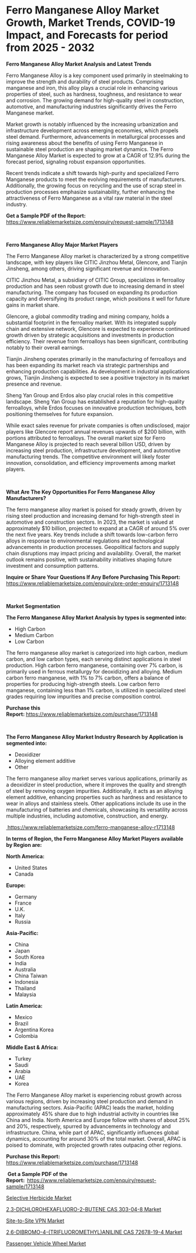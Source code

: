 <p><h1>Ferro Manganese Alloy Market Growth, Market Trends, COVID-19 Impact, and Forecasts for period from 2025 - 2032</h1></p><p><strong>Ferro Manganese Alloy Market Analysis and Latest Trends</strong></p>
<p><p>Ferro Manganese Alloy is a key component used primarily in steelmaking to improve the strength and durability of steel products. Comprising manganese and iron, this alloy plays a crucial role in enhancing various properties of steel, such as hardness, toughness, and resistance to wear and corrosion. The growing demand for high-quality steel in construction, automotive, and manufacturing industries significantly drives the Ferro Manganese market.</p><p>Market growth is notably influenced by the increasing urbanization and infrastructure development across emerging economies, which propels steel demand. Furthermore, advancements in metallurgical processes and rising awareness about the benefits of using Ferro Manganese in sustainable steel production are shaping market dynamics. The Ferro Manganese Alloy Market is expected to grow at a CAGR of 12.9% during the forecast period, signaling robust expansion opportunities.</p><p>Recent trends indicate a shift towards high-purity and specialized Ferro Manganese products to meet the evolving requirements of manufacturers. Additionally, the growing focus on recycling and the use of scrap steel in production processes emphasize sustainability, further enhancing the attractiveness of Ferro Manganese as a vital raw material in the steel industry.</p></p>
<p><strong>Get a Sample PDF of the Report:&nbsp;</strong> <a href="https://www.reliablemarketsize.com/enquiry/request-sample/1713148?utm_campaign=1897&utm_medium=2&utm_source=Github&utm_content=ia&utm_term=11012025&utm_id=ferro-manganese-alloy">https://www.reliablemarketsize.com/enquiry/request-sample/1713148</a></p>
<p>&nbsp;</p>
<p><strong>Ferro Manganese Alloy Major Market Players</strong></p>
<p><p>The Ferro Manganese Alloy market is characterized by a strong competitive landscape, with key players like CITIC Jinzhou Metal, Glencore, and Tianjin Jinsheng, among others, driving significant revenue and innovation.</p><p>CITIC Jinzhou Metal, a subsidiary of CITIC Group, specializes in ferroalloy production and has seen robust growth due to increasing demand in steel manufacturing. The company has focused on expanding its production capacity and diversifying its product range, which positions it well for future gains in market share.</p><p>Glencore, a global commodity trading and mining company, holds a substantial footprint in the ferroalloy market. With its integrated supply chain and extensive network, Glencore is expected to experience continued growth driven by strategic acquisitions and investments in production efficiency. Their revenue from ferroalloys has been significant, contributing notably to their overall earnings.</p><p>Tianjin Jinsheng operates primarily in the manufacturing of ferroalloys and has been expanding its market reach via strategic partnerships and enhancing production capabilities. As development in industrial applications grows, Tianjin Jinsheng is expected to see a positive trajectory in its market presence and revenue.</p><p>Sheng Yan Group and Erdos also play crucial roles in this competitive landscape. Sheng Yan Group has established a reputation for high-quality ferroalloys, while Erdos focuses on innovative production techniques, both positioning themselves for future expansion.</p><p>While exact sales revenue for private companies is often undisclosed, major players like Glencore report annual revenues upwards of $200 billion, with portions attributed to ferroalloys. The overall market size for Ferro Manganese Alloy is projected to reach several billion USD, driven by increasing steel production, infrastructure development, and automotive manufacturing trends. The competitive environment will likely foster innovation, consolidation, and efficiency improvements among market players.</p></p>
<p>&nbsp;</p>
<p><strong>What Are The Key Opportunities For Ferro Manganese Alloy Manufacturers?</strong></p>
<p><p>The ferro manganese alloy market is poised for steady growth, driven by rising steel production and increasing demand for high-strength steel in automotive and construction sectors. In 2023, the market is valued at approximately $10 billion, projected to expand at a CAGR of around 5% over the next five years. Key trends include a shift towards low-carbon ferro alloys in response to environmental regulations and technological advancements in production processes. Geopolitical factors and supply chain disruptions may impact pricing and availability. Overall, the market outlook remains positive, with sustainability initiatives shaping future investment and consumption patterns.</p></p>
<p><strong>Inquire or Share Your Questions If Any Before Purchasing This Report:</strong> <a href="https://www.reliablemarketsize.com/enquiry/pre-order-enquiry/1713148?utm_campaign=1897&utm_medium=2&utm_source=Github&utm_content=ia&utm_term=11012025&utm_id=ferro-manganese-alloy">https://www.reliablemarketsize.com/enquiry/pre-order-enquiry/1713148</a></p>
<p>&nbsp;</p>
<p><strong>Market Segmentation</strong></p>
<p><strong>The Ferro Manganese Alloy Market Analysis by types is segmented into:</strong></p>
<p><ul><li>High Carbon</li><li>Medium Carbon</li><li>Low Carbon</li></ul></p>
<p><p>The ferro manganese alloy market is categorized into high carbon, medium carbon, and low carbon types, each serving distinct applications in steel production. High carbon ferro manganese, containing over 7% carbon, is primarily used in ferrous metallurgy for deoxidizing and alloying. Medium carbon ferro manganese, with 1% to 7% carbon, offers a balance of properties for producing high-strength steels. Low carbon ferro manganese, containing less than 1% carbon, is utilized in specialized steel grades requiring low impurities and precise composition control.</p></p>
<p><strong>Purchase this Report:&nbsp;</strong><a href="https://www.reliablemarketsize.com/purchase/1713148?utm_campaign=1897&utm_medium=2&utm_source=Github&utm_content=ia&utm_term=11012025&utm_id=ferro-manganese-alloy">https://www.reliablemarketsize.com/purchase/1713148</a></p>
<p>&nbsp;</p>
<p><strong>The Ferro Manganese Alloy Market Industry Research by Application is segmented into:</strong></p>
<p><ul><li>Deoxidizer</li><li>Alloying element additive</li><li>Other</li></ul></p>
<p><p>The ferro manganese alloy market serves various applications, primarily as a deoxidizer in steel production, where it improves the quality and strength of steel by removing oxygen impurities. Additionally, it acts as an alloying element additive, enhancing properties such as hardness and resistance to wear in alloys and stainless steels. Other applications include its use in the manufacturing of batteries and chemicals, showcasing its versatility across multiple industries, including automotive, construction, and energy.</p></p>
<p><a href="https://www.reliablemarketsize.com/ferro-manganese-alloy-r1713148?utm_campaign=1897&utm_medium=2&utm_source=Github&utm_content=ia&utm_term=11012025&utm_id=ferro-manganese-alloy">&nbsp;https://www.reliablemarketsize.com/ferro-manganese-alloy-r1713148</a></p>
<p><strong>In terms of Region, the Ferro Manganese Alloy Market Players available by Region are:</strong></p>
<p>
    <p> <strong> North America: </strong>
        <ul>
            <li>United States</li>
            <li>Canada</li>
        </ul>
        </p> 
    <p> <strong> Europe: </strong>
        <ul>
            <li>Germany</li>
            <li>France</li>
            <li>U.K.</li>
            <li>Italy</li>
            <li>Russia</li>
        </ul>
        </p> 
    <p> <strong> Asia-Pacific: </strong>
        <ul>
            <li>China</li>
            <li>Japan</li>
            <li>South Korea</li>
            <li>India</li>
            <li>Australia</li>
            <li>China Taiwan</li>
            <li>Indonesia</li>
            <li>Thailand</li>
            <li>Malaysia</li>
        </ul>
        </p> 
    <p> <strong> Latin America: </strong>
        <ul>
            <li>Mexico</li>
            <li>Brazil</li>
            <li>Argentina Korea</li>
            <li>Colombia</li>
        </ul>
        </p> 
    <p> <strong> Middle East & Africa: </strong>
        <ul>
            <li>Turkey</li>
            <li>Saudi</li>
            <li>Arabia</li>
            <li>UAE</li>
            <li>Korea</li>
        </ul>
    </p>
    </p>
<p><p>The Ferro Manganese Alloy market is experiencing robust growth across various regions, driven by increasing steel production and demand in manufacturing sectors. Asia-Pacific (APAC) leads the market, holding approximately 45% share due to high industrial activity in countries like China and India. North America and Europe follow with shares of about 25% and 20%, respectively, spurred by advancements in technology and infrastructure. China, while part of APAC, significantly influences global dynamics, accounting for around 30% of the total market. Overall, APAC is poised to dominate, with projected growth rates outpacing other regions.</p></p>
<p><strong>Purchase this Report: </strong><a href="https://www.reliablemarketsize.com/purchase/1713148?utm_campaign=1897&utm_medium=2&utm_source=Github&utm_content=ia&utm_term=11012025&utm_id=ferro-manganese-alloy">https://www.reliablemarketsize.com/purchase/1713148</a></p>
<p>&nbsp;<strong>Get a Sample PDF of the Report:&nbsp;&nbsp;</strong><a href="https://www.reliablemarketsize.com/enquiry/request-sample/1713148?utm_campaign=1897&utm_medium=2&utm_source=Github&utm_content=ia&utm_term=11012025&utm_id=ferro-manganese-alloy">https://www.reliablemarketsize.com/enquiry/request-sample/1713148</a></p>
<p><strong></strong></p>
<p><p><a href="https://www.linkedin.com/pulse/evaluating-future-selective-herbicide-market-size-drivers-expected-na1if?utm_campaign=1897&utm_medium=2&utm_source=Github&utm_content=ia&utm_term=11012025&utm_id=ferro-manganese-alloy">Selective Herbicide Market</a></p><p><a href="https://www.linkedin.com/pulse/23-dichlorohexafluoro-2-butene-cas-303-04-8-market-size-forecasted-byncf?utm_campaign=1897&utm_medium=2&utm_source=Github&utm_content=ia&utm_term=11012025&utm_id=ferro-manganese-alloy">2,3-DICHLOROHEXAFLUORO-2-BUTENE CAS 303-04-8 Market</a></p><p><a href="https://www.linkedin.com/pulse/trends-global-site-to-site-vpn-market-forecast-analysis-2025-sbl4f?utm_campaign=1897&utm_medium=2&utm_source=Github&utm_content=ia&utm_term=11012025&utm_id=ferro-manganese-alloy">Site-to-Site VPN Market</a></p><p><a href="https://www.linkedin.com/pulse/comprehensive-report-26-dibromo-4-trifluoromethylaniline-cas-3cgef?utm_campaign=1897&utm_medium=2&utm_source=Github&utm_content=ia&utm_term=11012025&utm_id=ferro-manganese-alloy">2,6-DIBROMO-4-(TRIFLUOROMETHYL)ANILINE CAS 72678-19-4 Market</a></p><p><a href="https://github.com/ChiragRP21/Market-Research-Report-List-7/blob/main/passenger-vehicle-wheel-market.md?utm_campaign=1897&utm_medium=2&utm_source=Github&utm_content=ia&utm_term=11012025&utm_id=ferro-manganese-alloy">Passenger Vehicle Wheel Market</a></p></p>